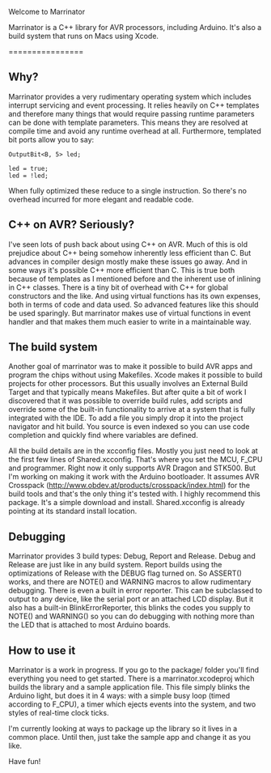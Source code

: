 Welcome to Marrinator

Marrinator is a C++ library for AVR processors, including Arduino. It's also a build system that runs on Macs using Xcode.

================

Why?
----------
Marrinator provides a very rudimentary operating system which includes interrupt servicing and event processing. It relies heavily on C++ templates and therefore many things that would require passing runtime parameters can be done with template parameters. This means they are resolved at compile time and avoid any runtime overhead at all. Furthermore, templated bit ports allow you to say:

    OutputBit<B, 5> led;

    led = true;
    led = !led;

When fully optimized these reduce to a single instruction. So there's no overhead incurred for more elegant and readable code.

C++ on AVR? Seriously?
-----------------------------------
I've seen lots of push back about using C++ on AVR. Much of this is old prejudice about C++ being somehow inherently less efficient than C. But advances in compiler design mostly make these issues go away. And in some ways it's possible C++ more efficient than C. This is true both because of templates as I mentioned before and the inherent use of inlining in C++ classes. There is a tiny bit of overhead with C++ for global constructors and the like. And using virtual functions has its own expenses, both in terms of code and data used. So advanced features like this should be used sparingly. But marrinator makes use of virtual functions in event handler and that makes them much easier to write in a maintainable way. 

The build system
------------------------
Another goal of marrinator was to make it possible to build AVR apps and program the chips without using Makefiles. Xcode makes it possible to build projects for other processors. But this usually involves an External Build Target and that typically means Makefiles. But after quite a bit of work I discovered that it was possible to override build rules, add scripts and override some of the built-in functionality to arrive at a system that is fully integrated with the IDE. To add a file you simply drop it into the project navigator and hit build. You source is even indexed so you can use code completion and quickly find where variables are defined.

All the build details are in the xcconfig files. Mostly you just need to look at the first few lines of Shared.xcconfig. That's where you set the MCU, F_CPU and programmer. Right now it only supports AVR Dragon and STK500. But I'm working on making it work with the Arduino bootloader. It assumes AVR Crosspack (http://www.obdev.at/products/crosspack/index.html) for the build tools and that's the only thing it's tested with. I highly recommend this package. It's a simple download and install. Shared.xcconfig is already pointing at its standard install location.

Debugging
----------------
Marrinator provides 3 build types: Debug, Report and Release. Debug and Release are just like in any build system. Report builds using the optimizations of Release with the DEBUG flag turned on. So ASSERT() works, and there are NOTE() and WARNING macros to allow rudimentary debugging. There is even a built in error reporter. This can be subclassed to output to any device, like the serial port or an attached LCD display. But it also has a built-in BlinkErrorReporter, this blinks the codes you supply to NOTE() and WARNING() so you can do debugging with nothing more than the LED that is attached to most Arduino boards.

How to use it
--------------------
Marrinator is a work in progress. If you go to the package/ folder you'll find everything you need to get started. There is a marrinator.xcodeproj which builds the library and a sample application file. This file simply blinks the Arduino light, but does it in 4 ways: with a simple busy loop (timed according to F_CPU), a timer which ejects events into the system, and two styles of real-time clock ticks.

I'm currently looking at ways to package up the library so it lives in a common place. Until then, just take the sample app and change it as you like.

Have fun!

